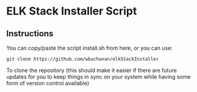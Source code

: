 # ELK Stack Installer Script

## Instructions
You can copy/paste the script install.sh from here, or you can use:

```git clone https://github.com/wbuchanan/elkStackInstaller```

To clone the repository (this should make it easier if there are future updates for you to keep things in sync on your system while having some form of version control available)

